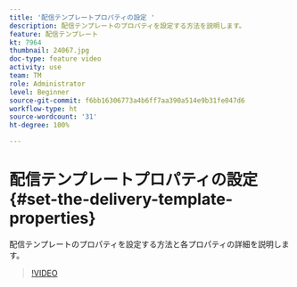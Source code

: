 ```yaml
---
title: '配信テンプレートプロパティの設定 '
description: 配信テンプレートのプロパティを設定する方法を説明します。
feature: 配信テンプレート
kt: 7964
thumbnail: 24067.jpg
doc-type: feature video
activity: use
team: TM
role: Administrator
level: Beginner
source-git-commit: f6bb16306773a4b6ff7aa390a514e9b31fe047d6
workflow-type: ht
source-wordcount: '31'
ht-degree: 100%

---
```



# 配信テンプレートプロパティの設定{#set-the-delivery-template-properties}

配信テンプレートのプロパティを設定する方法と各プロパティの詳細を説明します。

>[!VIDEO](https://video.tv.adobe.com/v/24067?quality=12)

